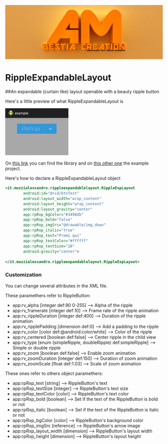 ![AM_Logo](https://github.com/AleBestia/RippleExpandableLayout/blob/master/AM%20Bestia%20Creation.png)
# RippleExpandableLayout
##An expandable (curtain like) layout openable with a beauty ripple button


Here's a little preview of what RippleExpandableLayout is

![RippleExpandableLayout](https://github.com/AleBestia/RippleExpandableLayout/blob/master/rippleExpLayout_preview.gif)

On [this link](https://github.com/AleBestia/RippleExpandableLayout/tree/master/RippleExpandableLayout) you can find the library and on [this other one](https://github.com/AleBestia/RippleExpandableLayout/tree/master/example) the example project.

Here's how to declare a RippleExpandableLayout object
``` xml
<it.muzzialessandro.rippleexpandablelayout.RippleExpLayout
        android:id="@+id/btnTest"
        android:layout_width="wrap_content"
        android:layout_height="wrap_content"
        android:layout_gravity="center"
        app:rpRxp_bgColor="#3498db"
        app:rpRxp_bold="false"
        app:rpRxp_imgSrc="@drawable/img_down"
        app:rpRxp_italic="true"
        app:rpRxp_text="Premi qui"
        app:rpRxp_textColor="#ffffff"
        app:rpRxp_textSize="28"
        android:gravity="center">
        
</it.muzzialessandro.rippleexpandablelayout.RippleExpLayout>
```

### Customization

You can change several attributes in the XML file.

These paramethers refer to RippleButton:
* app:rv_alpha [integer def:90 0-255] --> Alpha of the ripple
* app:rv_framerate [integer def:10] --> Frame rate of the ripple animation
* app:rv_rippleDuration [integer def:400] --> Duration of the ripple animation
* app:rv_ripplePadding [dimension def:0] --> Add a padding to the ripple
* app:rv_color [color def:@android:color/white] --> Color of the ripple
* app:rv_centered [boolean def:false] --> Center ripple in the child view
* app:rv_type [enum (simpleRipple, doubleRipple) def:simpleRipple] --> Simple or double ripple
* app:rv_zoom [boolean def:false] --> Enable zoom animation
* app:rv_zoomDuration [integer def:150] --> Duration of zoom animation
* app:rv_zoomScale [float def:1.03] --> Scale of zoom animation

These ones refer to others object paramethers:
* app:rpRxp_text [string] --> RippleButton's text
* app:rpRxp_textSize [integer] --> RippleButton's text size
* app:rpRxp_textColor [color] --> RippleButton's text color
* app:rpRxp_bold [boolean] --> Set if the text of the RippleButton is bold or not
* app:rpRxp_italic [boolean] --> Set if the text of the RippleButton is italic or not
* app:rpRxp_bgColor [color] --> RippleButton's background color
* app:rpRxp_imgSrc [reference] --> RippleButton's arrow image
* app:rpRxp_layout_width [dimension] --> RippleButton's layout width
* app:rpRxp_height [dimension] --> RippleButton's layout height
